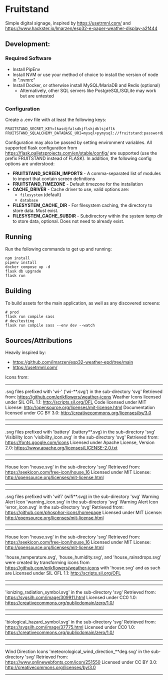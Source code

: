 # Fruitstand

Simple digital signage, inspired by https://usetrmnl.com/ and https://www.hackster.io/lmarzen/esp32-e-paper-weather-display-a2f444

## Development:

### Required Software

* Install PipEnv
* Install NVM or use your method of choice to install the version of node in ".nvmrc"
* Install Docker, or otherwise install MySQL/MariaDB and Redis (optional)
    * Alternatively, other SQL servers like PostgreSQL/SQLite may work but are untested

### Configuration

Create a .env file with at least the following keys:

    FRUITSTAND_SECRET_KEY=lkasdjfalsdkjflskjdklsjdflk
    FRUITSTAND_SQLALCHEMY_DATABASE_URI=mysql+pymysql://fruitstand:password@localhost:3306/fruitstand

Configuration may also be passed by setting environment variables.  All supported flask configuration from https://flask.palletsprojects.com/en/stable/config/ are supported (use the prefix FRUITSTAND instead of FLASK).  In addition, the following config options are understood:

* **FRUITSTAND_SCREEN_IMPORTS** - A comma-separated list of modules to import that contain screen definitions
* **FRUITSTAND_TIMEZONE** - Default timezone for the installation
* **CACHE_DRIVER** - Cache driver to use, valid options are:
    * `filesystem` (default)
    * `database`
* **FILESYSTEM_CACHE_DIR** - For filesystem caching, the directory to store data. Must exist.
* **FILESYSTEM_CACHE_SUBDIR** - Subdirectory within the system temp dir to store data, optional.  Does not need to already exist.

## Running

Run the following commands to get up and running:

    npm install
    pipenv install
    docker compose up -d
    flask db upgrade
    flask run

## Building

To build assets for the main application, as well as any discovered screens:

    # prod
    flask run compile sass
    # dev/testing
    flask run compile sass --env dev --watch


## Sources/Attributions

Heavily inspired by:

* https://github.com/lmarzen/esp32-weather-epd/tree/main
* https://usetrmnl.com/

Icons from:

********************************************************************************
.svg files prefixed with 'wi-' ('wi-**.svg') in the sub-directory 'svg'
  Retrieved from: https://github.com/erikflowers/weather-icons
  Weather Icons licensed under SIL OFL 1.1: http://scripts.sil.org/OFL
  Code licensed under MIT License: http://opensource.org/licenses/mit-license.html
  Documentation licensed under CC BY 3.0: http://creativecommons.org/licenses/by/3.0
********************************************************************************

********************************************************************************
.svg files prefixed with 'battery' (battery**.svg) in the sub-directory 'svg'
Visibility Icon 'visibility_icon.svg' in the sub-directory 'svg'
  Retrieved from: https://fonts.google.com/icons
  Licensed under Apache License, Version 2.0: https://www.apache.org/licenses/LICENSE-2.0.txt
********************************************************************************

********************************************************************************
House Icon 'house.svg' in the sub-directory 'svg'
  Retrieved from: https://seekicon.com/free-icon/house_16
  Licensed under MIT License: http://opensource.org/licenses/mit-license.html
********************************************************************************

********************************************************************************
.svg files prefixed with 'wifi' (wifi**.svg) in the sub-directory 'svg'
Warning Alert Icon 'warning_icon.svg' in the sub-directory 'svg'
Warning Alert Icon 'error_icon.svg' in the sub-directory 'svg'
  Retrieved from: https://github.com/phosphor-icons/homepage
  Licensed under MIT License: http://opensource.org/licenses/mit-license.html
********************************************************************************

********************************************************************************
House Icon 'house.svg' in the sub-directory 'svg'
  Retrieved from: https://seekicon.com/free-icon/house_16
  Licensed under MIT License: http://opensource.org/licenses/mit-license.html

'house_temperature.svg', 'house_humidity.svg', and 'house_rainsdrops.svg' were
created by transforming icons from https://github.com/erikflowers/weather-icons
with 'house.svg' and as such are
  Licensed under SIL OFL 1.1: http://scripts.sil.org/OFL
********************************************************************************

********************************************************************************
'ionizing_radiation_symbol.svg' in the sub-directory 'svg'
  Retrieved from: https://svgsilh.com/image/309911.html
  Licensed under CC0 1.0: https://creativecommons.org/publicdomain/zero/1.0/
********************************************************************************

********************************************************************************
'biological_hazard_symbol.svg' in the sub-directory 'svg'
  Retrieved from: https://svgsilh.com/image/37775.html
  Licensed under CC0 1.0: https://creativecommons.org/publicdomain/zero/1.0/
********************************************************************************

********************************************************************************
Wind Direction Icons 'meteorological_wind_direction_**deg.svg' in the
sub-directory 'svg'
  Retrieved from: https://www.onlinewebfonts.com/icon/251550
  Licensed under CC BY 3.0: http://creativecommons.org/licenses/by/3.0
********************************************************************************